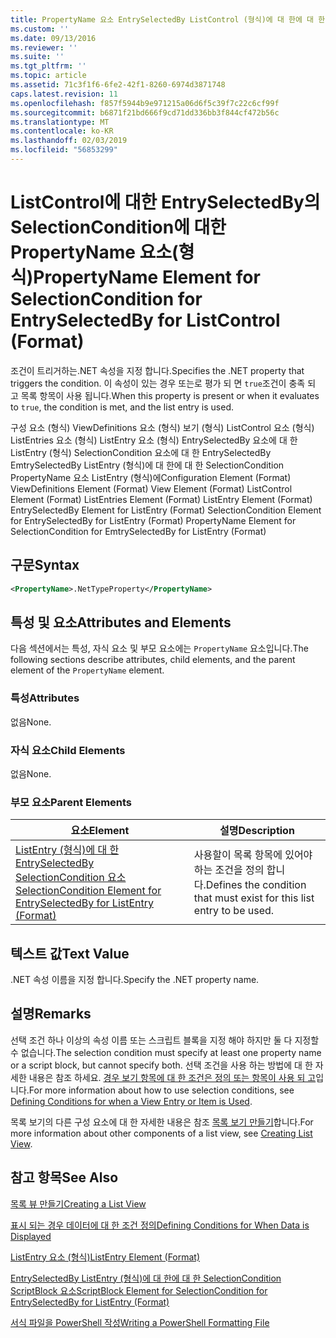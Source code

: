 ```yaml
---
title: PropertyName 요소 EntrySelectedBy ListControl (형식)에 대 한에 대 한 SelectionCondition | Microsoft Docs
ms.custom: ''
ms.date: 09/13/2016
ms.reviewer: ''
ms.suite: ''
ms.tgt_pltfrm: ''
ms.topic: article
ms.assetid: 71c3f1f6-6fe2-42f1-8260-6974d3871748
caps.latest.revision: 11
ms.openlocfilehash: f857f5944b9e971215a06d6f5c39f7c22c6cf99f
ms.sourcegitcommit: b6871f21bd666f9cd71dd336bb3f844cf472b56c
ms.translationtype: MT
ms.contentlocale: ko-KR
ms.lasthandoff: 02/03/2019
ms.locfileid: "56853299"
---
```

# <a name="propertyname-element-for-selectioncondition-for-entryselectedby-for-listcontrol-format"></a><span data-ttu-id="a3417-102">ListControl에 대한 EntrySelectedBy의 SelectionCondition에 대한 PropertyName 요소(형식)</span><span class="sxs-lookup"><span data-stu-id="a3417-102">PropertyName Element for SelectionCondition for EntrySelectedBy for ListControl (Format)</span></span>

<span data-ttu-id="a3417-103">조건이 트리거하는.NET 속성을 지정 합니다.</span><span class="sxs-lookup"><span data-stu-id="a3417-103">Specifies the .NET property that triggers the condition.</span></span> <span data-ttu-id="a3417-104">이 속성이 있는 경우 또는로 평가 되 면 `true`조건이 충족 되 고 목록 항목이 사용 됩니다.</span><span class="sxs-lookup"><span data-stu-id="a3417-104">When this property is present or when it evaluates to `true`, the condition is met, and the list entry is used.</span></span>

<span data-ttu-id="a3417-105">구성 요소 (형식) ViewDefinitions 요소 (형식) 보기 (형식) ListControl 요소 (형식) ListEntries 요소 (형식) ListEntry 요소 (형식) EntrySelectedBy 요소에 대 한 ListEntry (형식) SelectionCondition 요소에 대 한 EntrySelectedBy EmtrySelectedBy ListEntry (형식)에 대 한에 대 한 SelectionCondition PropertyName 요소 ListEntry (형식)에</span><span class="sxs-lookup"><span data-stu-id="a3417-105">Configuration Element (Format) ViewDefinitions Element (Format) View Element (Format) ListControl Element (Format) ListEntries Element (Format) ListEntry Element (Format) EntrySelectedBy Element for ListEntry (Format) SelectionCondition Element for EntrySelectedBy for ListEntry (Format) PropertyName Element for SelectionCondition for EmtrySelectedBy for ListEntry (Format)</span></span>

## <a name="syntax"></a><span data-ttu-id="a3417-106">구문</span><span class="sxs-lookup"><span data-stu-id="a3417-106">Syntax</span></span>

```xml
<PropertyName>.NetTypeProperty</PropertyName>
```

## <a name="attributes-and-elements"></a><span data-ttu-id="a3417-107">특성 및 요소</span><span class="sxs-lookup"><span data-stu-id="a3417-107">Attributes and Elements</span></span>

<span data-ttu-id="a3417-108">다음 섹션에서는 특성, 자식 요소 및 부모 요소에는 `PropertyName` 요소입니다.</span><span class="sxs-lookup"><span data-stu-id="a3417-108">The following sections describe attributes, child elements, and the parent element of the `PropertyName` element.</span></span>

### <a name="attributes"></a><span data-ttu-id="a3417-109">특성</span><span class="sxs-lookup"><span data-stu-id="a3417-109">Attributes</span></span>

<span data-ttu-id="a3417-110">없음</span><span class="sxs-lookup"><span data-stu-id="a3417-110">None.</span></span>

### <a name="child-elements"></a><span data-ttu-id="a3417-111">자식 요소</span><span class="sxs-lookup"><span data-stu-id="a3417-111">Child Elements</span></span>

<span data-ttu-id="a3417-112">없음</span><span class="sxs-lookup"><span data-stu-id="a3417-112">None.</span></span>

### <a name="parent-elements"></a><span data-ttu-id="a3417-113">부모 요소</span><span class="sxs-lookup"><span data-stu-id="a3417-113">Parent Elements</span></span>

|<span data-ttu-id="a3417-114">요소</span><span class="sxs-lookup"><span data-stu-id="a3417-114">Element</span></span>|<span data-ttu-id="a3417-115">설명</span><span class="sxs-lookup"><span data-stu-id="a3417-115">Description</span></span>|
|-------------|-----------------|
|[<span data-ttu-id="a3417-116">ListEntry (형식)에 대 한 EntrySelectedBy SelectionCondition 요소</span><span class="sxs-lookup"><span data-stu-id="a3417-116">SelectionCondition Element for EntrySelectedBy for ListEntry (Format)</span></span>](./selectioncondition-element-for-entryselectedby-for-listcontrol-format.md)|<span data-ttu-id="a3417-117">사용할이 목록 항목에 있어야 하는 조건을 정의 합니다.</span><span class="sxs-lookup"><span data-stu-id="a3417-117">Defines the condition that must exist for this list entry to be used.</span></span>|

## <a name="text-value"></a><span data-ttu-id="a3417-118">텍스트 값</span><span class="sxs-lookup"><span data-stu-id="a3417-118">Text Value</span></span>

<span data-ttu-id="a3417-119">.NET 속성 이름을 지정 합니다.</span><span class="sxs-lookup"><span data-stu-id="a3417-119">Specify the .NET property name.</span></span>

## <a name="remarks"></a><span data-ttu-id="a3417-120">설명</span><span class="sxs-lookup"><span data-stu-id="a3417-120">Remarks</span></span>

<span data-ttu-id="a3417-121">선택 조건 하나 이상의 속성 이름 또는 스크립트 블록을 지정 해야 하지만 둘 다 지정할 수 없습니다.</span><span class="sxs-lookup"><span data-stu-id="a3417-121">The selection condition must specify at least one property name or a script block, but cannot specify both.</span></span> <span data-ttu-id="a3417-122">선택 조건을 사용 하는 방법에 대 한 자세한 내용은 참조 하세요. [경우 보기 항목에 대 한 조건은 정의 또는 항목이 사용 되 고](./defining-conditions-for-displaying-data.md)입니다.</span><span class="sxs-lookup"><span data-stu-id="a3417-122">For more information about how to use selection conditions, see [Defining Conditions for when a View Entry or Item is Used](./defining-conditions-for-displaying-data.md).</span></span>

<span data-ttu-id="a3417-123">목록 보기의 다른 구성 요소에 대 한 자세한 내용은 참조 [목록 보기 만들기](./creating-a-list-view.md)합니다.</span><span class="sxs-lookup"><span data-stu-id="a3417-123">For more information about other components of a list view, see [Creating List View](./creating-a-list-view.md).</span></span>

## <a name="see-also"></a><span data-ttu-id="a3417-124">참고 항목</span><span class="sxs-lookup"><span data-stu-id="a3417-124">See Also</span></span>

[<span data-ttu-id="a3417-125">목록 뷰 만들기</span><span class="sxs-lookup"><span data-stu-id="a3417-125">Creating a List View</span></span>](./creating-a-list-view.md)

[<span data-ttu-id="a3417-126">표시 되는 경우 데이터에 대 한 조건 정의</span><span class="sxs-lookup"><span data-stu-id="a3417-126">Defining Conditions for When Data is Displayed</span></span>](./defining-conditions-for-displaying-data.md)

[<span data-ttu-id="a3417-127">ListEntry 요소 (형식)</span><span class="sxs-lookup"><span data-stu-id="a3417-127">ListEntry Element (Format)</span></span>](./listentry-element-for-listcontrol-format.md)

[<span data-ttu-id="a3417-128">EntrySelectedBy ListEntry (형식)에 대 한에 대 한 SelectionCondition ScriptBlock 요소</span><span class="sxs-lookup"><span data-stu-id="a3417-128">ScriptBlock Element for SelectionCondition for EntrySelectedBy for ListEntry (Format)</span></span>](./scriptblock-element-for-selectioncondition-for-entryselectedby-for-listcontrol-format.md)

[<span data-ttu-id="a3417-129">서식 파일을 PowerShell 작성</span><span class="sxs-lookup"><span data-stu-id="a3417-129">Writing a PowerShell Formatting File</span></span>](./writing-a-powershell-formatting-file.md)
